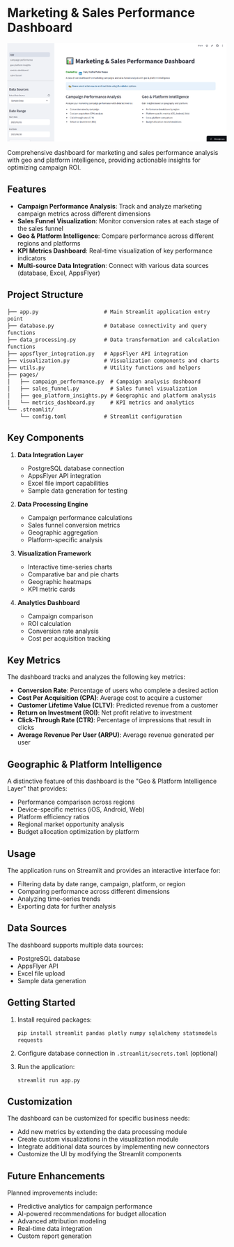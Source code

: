 # Marketing & Sales Performance Dashboard

![Dashboard Preview](dashboard_preview.png)

Comprehensive dashboard for marketing and sales performance analysis with geo and platform intelligence, providing actionable insights for optimizing campaign ROI.

## Features

- **Campaign Performance Analysis**: Track and analyze marketing campaign metrics across different dimensions
- **Sales Funnel Visualization**: Monitor conversion rates at each stage of the sales funnel
- **Geo & Platform Intelligence**: Compare performance across different regions and platforms
- **KPI Metrics Dashboard**: Real-time visualization of key performance indicators
- **Multi-source Data Integration**: Connect with various data sources (database, Excel, AppsFlyer)

## Project Structure

```
├── app.py                     # Main Streamlit application entry point
├── database.py                # Database connectivity and query functions
├── data_processing.py         # Data transformation and calculation functions
├── appsflyer_integration.py   # AppsFlyer API integration
├── visualization.py           # Visualization components and charts
├── utils.py                   # Utility functions and helpers
├── pages/
│   ├── campaign_performance.py  # Campaign analysis dashboard
│   ├── sales_funnel.py          # Sales funnel visualization
│   ├── geo_platform_insights.py # Geographic and platform analysis
│   └── metrics_dashboard.py     # KPI metrics and analytics
└── .streamlit/
    └── config.toml            # Streamlit configuration
```

## Key Components

1. **Data Integration Layer**
   - PostgreSQL database connection
   - AppsFlyer API integration
   - Excel file import capabilities
   - Sample data generation for testing

2. **Data Processing Engine**
   - Campaign performance calculations
   - Sales funnel conversion metrics
   - Geographic aggregation
   - Platform-specific analysis

3. **Visualization Framework**
   - Interactive time-series charts
   - Comparative bar and pie charts
   - Geographic heatmaps
   - KPI metric cards

4. **Analytics Dashboard**
   - Campaign comparison
   - ROI calculation
   - Conversion rate analysis
   - Cost per acquisition tracking

## Key Metrics

The dashboard tracks and analyzes the following key metrics:

- **Conversion Rate**: Percentage of users who complete a desired action
- **Cost Per Acquisition (CPA)**: Average cost to acquire a customer
- **Customer Lifetime Value (CLTV)**: Predicted revenue from a customer
- **Return on Investment (ROI)**: Net profit relative to investment
- **Click-Through Rate (CTR)**: Percentage of impressions that result in clicks
- **Average Revenue Per User (ARPU)**: Average revenue generated per user

## Geographic & Platform Intelligence

A distinctive feature of this dashboard is the "Geo & Platform Intelligence Layer" that provides:

- Performance comparison across regions
- Device-specific metrics (iOS, Android, Web)
- Platform efficiency ratios
- Regional market opportunity analysis
- Budget allocation optimization by platform

## Usage

The application runs on Streamlit and provides an interactive interface for:
- Filtering data by date range, campaign, platform, or region
- Comparing performance across different dimensions
- Analyzing time-series trends
- Exporting data for further analysis

## Data Sources

The dashboard supports multiple data sources:
- PostgreSQL database
- AppsFlyer API
- Excel file upload
- Sample data generation

## Getting Started

1. Install required packages:
   ```
   pip install streamlit pandas plotly numpy sqlalchemy statsmodels requests
   ```

2. Configure database connection in `.streamlit/secrets.toml` (optional)

3. Run the application:
   ```
   streamlit run app.py
   ```

## Customization

The dashboard can be customized for specific business needs:
- Add new metrics by extending the data processing module
- Create custom visualizations in the visualization module
- Integrate additional data sources by implementing new connectors
- Customize the UI by modifying the Streamlit components

## Future Enhancements

Planned improvements include:
- Predictive analytics for campaign performance
- AI-powered recommendations for budget allocation
- Advanced attribution modeling
- Real-time data integration
- Custom report generation